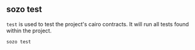 ## sozo test

`test` is used to test the project's cairo contracts. It will run all tests found within the project.

```sh
sozo test
```